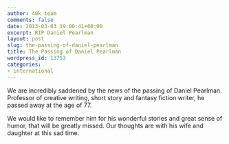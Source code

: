 ```yaml
---
author: 40k team
comments: false
date: 2013-03-03 19:00:41+00:00
excerpt: RIP Daniel Pearlman
layout: post
slug: the-passing-of-daniel-pearlman
title: The Passing of Daniel Pearlman
wordpress_id: 13753
categories:
- international
---
```


We are incredibly saddened by the news of the passing of Daniel Pearlman. Professor of creative writing, short story and fantasy fiction writer, he passed away at the age of 77.

We would like to remember him for his wonderful stories and great sense of humor, that will be greatly missed. Our thoughts are with his wife and daughter at this sad time.
